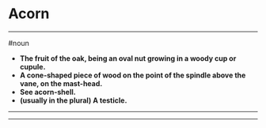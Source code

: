# Acorn
---
#noun
- **The fruit of the oak, being an oval nut growing in a woody cup or cupule.**
- **A cone-shaped piece of wood on the point of the spindle above the vane, on the mast-head.**
- **See acorn-shell.**
- **(usually in the plural) A testicle.**
---
---
